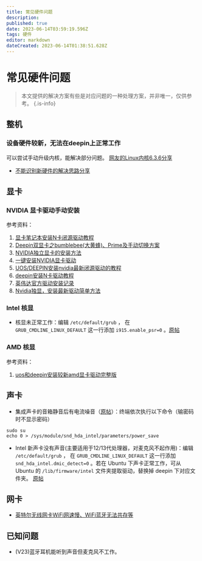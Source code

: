 ```yaml
---
title: 常见硬件问题
description: 
published: true
date: 2023-06-14T03:59:19.596Z
tags: 硬件
editor: markdown
dateCreated: 2023-06-14T01:38:51.628Z
---
```


# 常见硬件问题

> 本文提供的解决方案有些是对应问题的一种处理方案，并非唯一，仅供参考。
{.is-info}

## 整机

### 设备硬件较新，无法在deepin上正常工作

可以尝试手动升级内核，能解决部分问题。
[网友的Linux内核6.3.6分享](https://bbs.deepin.org/post/257929)

- [不能识别新硬件的解决思路分享](https://bbs.deepin.org/post/245493)

## 显卡

### NVIDIA 显卡驱动手动安装

参考资料：

1. [显卡笔记本安装N卡闭源驱动教程](https://bbs.deepin.org/post/215066)
2. [Deepin双显卡之bumblebee(大黄蜂)、Prime及手动切换方案](https://bbs.deepin.org/post/210053)
3. [NVIDIA独立显卡的安装方法](https://bbs.deepin.org/post/223856)
4. [一键安装NVIDIA显卡驱动](https://bbs.deepin.org/post/227866)
5. [UOS/DEEPIN安装nvidia最新闭源驱动的教程](https://bbs.deepin.org/post/232923)
6. [deepin安装N卡驱动教程](https://bbs.deepin.org/post/238766)
7. [英伟达官方驱动安装记录](https://bbs.deepin.org/post/244803)
8. [Nvidia独显，安装最新驱动简单方法](https://bbs.deepin.org/post/248336)

### Intel 核显

- 核显未正常工作：编辑 `/etc/default/grub` ， 在 `GRUB_CMDLINE_LINUX_DEFAULT` 这一行添加 `i915.enable_psr=0` 。[原帖](https://bbs.deepin.org/post/248032)

### AMD 核显

参考资料：

1. [uos和deepin安装较新amd显卡驱动完整版](https://bbs.deepin.org/post/237734)

## 声卡

- 集成声卡的音箱静音后有电流噪音（[原帖](https://bbs.deepin.org/post/247410)）：终端依次执行以下命令（输密码时不显示密码）
```
sudo su
echo 0 > /sys/module/snd_hda_intel/parameters/power_save 
```
- Intel 新声卡没有声音(主要适用于12/13代处理器，对麦克风不起作用)：编辑 `/etc/default/grub` ， 在 `GRUB_CMDLINE_LINUX_DEFAULT` 这一行添加 `snd_hda_intel.dmic_detect=0` 。若在 Ubuntu 下声卡正常工作，可从 Ubuntu 的 `/lib/firmware/intel` 文件夹提取驱动，替换掉 deepin 下对应文件夹。 [原帖](https://bbs.deepin.org/post/248032)

## 网卡

- [英特尔无线网卡WiFi网速慢、WiFi蓝牙无法共存等](https://bbs.deepin.org/post/257926)

## 已知问题

- (V23)蓝牙耳机能听到声音但麦克风不工作。